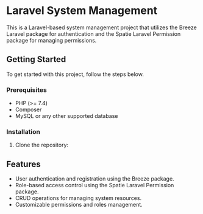 # Laravel System Management

This is a Laravel-based system management project that utilizes the Breeze Laravel package for authentication and the Spatie Laravel Permission package for managing permissions.

## Getting Started

To get started with this project, follow the steps below.

### Prerequisites

- PHP (>= 7.4)
- Composer
- MySQL or any other supported database

### Installation

1. Clone the repository:

## Features

- User authentication and registration using the Breeze package.
- Role-based access control using the Spatie Laravel Permission package.
- CRUD operations for managing system resources.
- Customizable permissions and roles management.
